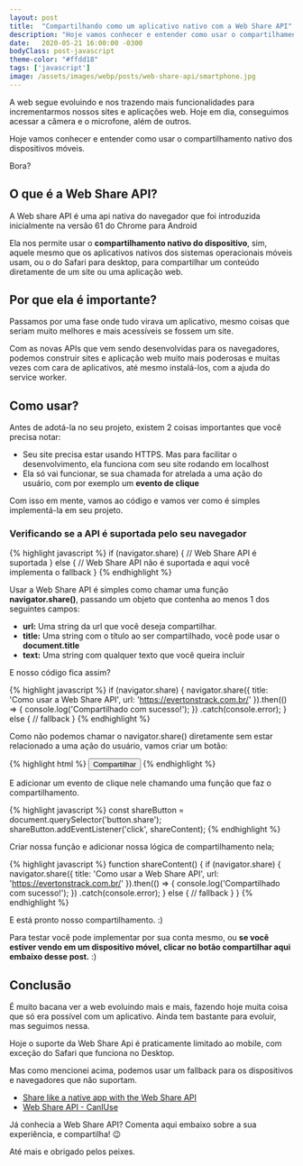```yaml
---
layout: post
title:  "Compartilhando como um aplicativo nativo com a Web Share API"
description: "Hoje vamos conhecer e entender como usar o compartilhamento nativo dos dispositivos móveis, como a Web Share API."
date:   2020-05-21 16:00:00 -0300
bodyClass: post-javascript
theme-color: "#ffdd18"
tags: ['javascript']
image: /assets/images/webp/posts/web-share-api/smartphone.jpg
---
```


A web segue evoluindo e nos trazendo mais funcionalidades para incrementarmos nossos sites e aplicações web. Hoje em dia, conseguimos acessar a câmera e o microfone, além de outros.

Hoje vamos conhecer e entender como usar o compartilhamento nativo dos dispositivos móveis.

Bora?


## O que é a Web Share API?

A Web share API é uma api nativa do navegador que foi introduzida inicialmente na versão 61 do Chrome para Android

Ela nos permite usar o **compartilhamento nativo do dispositivo**, sim, aquele mesmo que os aplicativos nativos dos sistemas operacionais móveis usam, ou o do Safari para desktop, para compartilhar um conteúdo diretamente de um site ou uma aplicação web.


## Por que ela é importante?

Passamos por uma fase onde tudo virava um aplicativo, mesmo coisas que seriam muito melhores e mais acessíveis se fossem um site.

Com as novas APIs que vem sendo desenvolvidas para os navegadores, podemos construir sites e aplicação web muito mais poderosas e muitas vezes com cara de aplicativos, até mesmo instalá-los, com a ajuda do service worker.


## Como usar?

Antes de adotá-la no seu projeto, existem 2 coisas importantes que você precisa notar:



- Seu site precisa estar usando HTTPS. Mas para facilitar o desenvolvimento, ela funciona com seu site rodando em localhost
- Ela só vai funcionar, se sua chamada for atrelada a uma ação do usuário, com por exemplo um **evento de clique**

Com isso em mente, vamos ao código e vamos ver como é simples implementá-la em seu projeto.


### Verificando se a API é suportada pelo seu navegador


{% highlight javascript %}
if (navigator.share) {
  //  Web Share API é suportada
} else {
  // Web Share API não é suportada e aqui você implementa o fallback
}
{% endhighlight %}


Usar a Web Share API é simples como chamar uma função **navigator.share()**, passando um objeto que contenha ao menos 1 dos seguintes campos:

- **url:** Uma string da url que você deseja compartilhar.
- **title:** Uma string com o título ao ser compartilhado, você pode usar o **document.title**
- **text:** Uma string com qualquer texto que você queira incluir

E nosso código fica assim?


{% highlight javascript %}
if (navigator.share) {
    navigator.share({
      title: 'Como usar a Web Share API',
      url: 'https://evertonstrack.com.br/'
    }).then(() => {
      console.log('Compartilhado com sucesso!');
    })
    .catch(console.error);
} else {
    // fallback
}
{% endhighlight %}


Como não podemos chamar o navigator.share() diretamente sem estar relacionado a uma ação do usuário, vamos criar um botão:


{% highlight html %}
<button class="share">Compartilhar</button>
{% endhighlight %}


E adicionar um evento de clique nele chamando uma função que faz o compartilhamento.

{% highlight javascript %}
const shareButton = document.querySelector('button.share');
shareButton.addEventListener('click', shareContent);
{% endhighlight %}


Criar nossa função e adicionar nossa lógica de compartilhamento nela;

{% highlight javascript %}
function shareContent() {
  if (navigator.share) {
    navigator.share({
      title: 'Como usar a Web Share API',
      url: 'https://evertonstrack.com.br/'
    }).then(() => {
      console.log('Compartilhado com sucesso!');
    })
    .catch(console.error);
   } else {
     // fallback
   }
}
{% endhighlight %}


E está pronto nosso compartilhamento. :)

Para testar você pode implementar por sua conta mesmo, ou **se você estiver vendo em um dispositivo móvel, clicar no botão compartilhar aqui embaixo desse post.** :)

## Conclusão

É muito bacana ver a web evoluindo mais e mais, fazendo hoje muita coisa que só era possível com um aplicativo. Ainda tem bastante para evoluir, mas seguimos nessa.

Hoje o suporte da Web Share Api é praticamente limitado ao mobile, com exceção do Safari que funciona no Desktop.

Mas como mencionei acima, podemos usar um fallback para os dispositivos e navegadores que não suportam.

- [Share like a native app with the Web Share API](https://web.dev/web-share/)
- [Web Share API - CanIUse](https://caniuse.com/#feat=web-share)

Já conhecia a Web Share API? Comenta aqui embaixo sobre a sua experiência, e compartilha! 😉

Até mais e obrigado pelos peixes.

